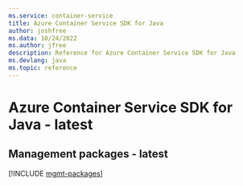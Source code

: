 ```yaml
---
ms.service: container-service
title: Azure Container Service SDK for Java
author: joshfree
ms.data: 10/24/2022
ms.author: jfree
description: Reference for Azure Container Service SDK for Java
ms.devlang: java
ms.topic: reference
---
```

# Azure Container Service SDK for Java - latest

## Management packages - latest
[!INCLUDE [mgmt-packages](container-service-mgmt-index.md)]